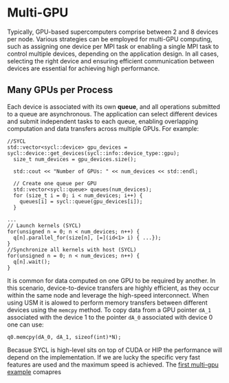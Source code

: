 # Multi-GPU 
Typically, GPU-based supercomputers comprise between 2 and 8 devices per node. Various strategies can be employed for multi-GPU computing, such as assigning one device per MPI task or enabling a single MPI task to control multiple devices, depending on the application design. In all cases, selecting the right device and ensuring efficient communication between devices are essential for achieving high performance.

## Many GPUs per Process
Each device is associated with its own **queue**, and all operations submitted to a queue are asynchronous. The application can select different devices and submit independent tasks to each queue, enabling overlapping computation and data transfers across multiple GPUs.
For example:
```
//SYCL
std::vector<sycl::device> gpu_devices = sycl::device::get_devices(sycl::info::device_type::gpu);
  size_t num_devices = gpu_devices.size();

  std::cout << "Number of GPUs: " << num_devices << std::endl;

  // Create one queue per GPU
  std::vector<sycl::queue> queues(num_devices);
  for (size_t i = 0; i < num_devices; i++) {
    queues[i] = sycl::queue(gpu_devices[i]);
  }

... 
// Launch kernels (SYCL)
for(unsigned n = 0; n < num_devices; n++) {
  q[n].parallel_for(size[n], [=](id<1> i) { ...});
}
//Synchronize all kernels with host (SYCL)
for(unsigned n = 0; n < num_devices; n++) {
  q[n].wait();
}
```

It is common for data computed on one GPU to be required by another. In this scenario, device-to-device transfers are highly efficient, as they occur within the same node and leverage the high-speed interconnect. When using USM it is alowed to perform memory transfers between different devices using the `memcpy` method. To copy data from a GPU pointer `dA_1` associated with the device 1 to the pointer `dA_0` associated with device 0 one can use:
```
q0.memcpy(dA_0, dA_1, sizeof(int)*N);
```
Becasue SYCL is high-level sits on top of CUDA or HIP the performance will depend on the implementation. If we are lucky the specific very fast features are used and the maximum speed is achieved. 
The [first multi-gpu example]() comapres 
